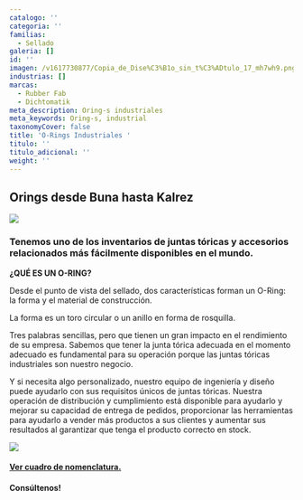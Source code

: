 ```yaml
---
catalogo: ''
categoria: ''
familias:
  - Sellado
galeria: []
id: ''
imagen: /v1617730877/Copia_de_Dise%C3%B1o_sin_t%C3%ADtulo_17_mh7wh9.png
industrias: []
marcas:
  - Rubber Fab
  - Dichtomatik
meta_description: Oring-s industriales
meta_keywords: Oring-s, industrial
taxonomyCover: false
title: 'O-Rings Industriales '
titulo: ''
titulo_adicional: ''
weight: ''
---
```

## **Orings desde Buna hasta Kalrez**

![](https://res.cloudinary.com/novatec/v1617724940/19_Oring_Pile_cmyk_brown-e1562776554279-570x372_hzmtxb.jpg)

### Tenemos uno de los inventarios de juntas tóricas y accesorios relacionados más fácilmente disponibles en el mundo.

**¿QUÉ ES UN O-RING?**

Desde el punto de vista del sellado, dos características forman un O-Ring: la forma y el material de construcción.

La forma es un toro circular o un anillo en forma de rosquilla.

Tres palabras sencillas, pero que tienen un gran impacto en el rendimiento de su empresa. Sabemos que tener la junta tórica adecuada en el momento adecuado es fundamental para su operación porque las juntas tóricas industriales son nuestro negocio.

Y si necesita algo personalizado, nuestro equipo de ingeniería y diseño puede ayudarlo con sus requisitos únicos de juntas tóricas. Nuestra operación de distribución y cumplimiento está disponible para ayudarlo y mejorar su capacidad de entrega de pedidos, proporcionar las herramientas para ayudarlo a vender más productos a sus clientes y aumentar sus resultados al garantizar que tenga el producto correcto en stock.

![](https://res.cloudinary.com/novatec/v1617726993/Picture1_osgmyi.png)

#### [**Ver cuadro de nomenclatura.**](https://synology01.novatec.cr:5001/d/f/613104711926592076)

#### Consúltenos!